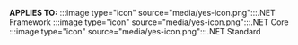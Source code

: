 <Token>**APPLIES TO:** :::image type="icon" source="media/yes-icon.png":::.NET Framework :::image type="icon" source="media/yes-icon.png":::.NET Core :::image type="icon" source="media/yes-icon.png":::.NET Standard </Token>